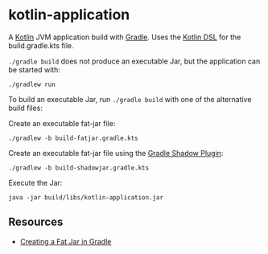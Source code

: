 # kotlin-application 

A [Kotlin](https://kotlinlang.org) JVM application build with [Gradle](https://gradle.org/). Uses the [Kotlin
DSL](https://docs.gradle.org/current/userguide/kotlin_dsl.html) for the build.gradle.kts file.

`./gradle build` does not produce an executable Jar, but the application can be started with:

```
./gradlew run
```

To build an executable Jar, run `./gradle build` with one of the alternative build files:

Create an executable fat-jar file:

```
./gradlew -b build-fatjar.gradle.kts
```

Create an executable fat-jar file using the [Gradle Shadow Plugin](https://imperceptiblethoughts.com/shadow/):

```
./gradlew -b build-shadowjar.gradle.kts
```

Execute the Jar:

```
java -jar build/libs/kotlin-application.jar
```

## Resources

* [Creating a Fat Jar in Gradle](https://www.baeldung.com/gradle-fat-jar)
